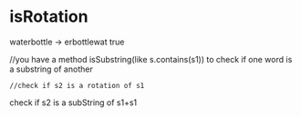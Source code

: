 # isRotation
waterbottle -> erbottlewat true

//you have a method isSubstring(like s.contains(s1)) to check if one word is a substring of another

    //check if s2 is a rotation of s1

check if s2 is a subString of s1+s1
